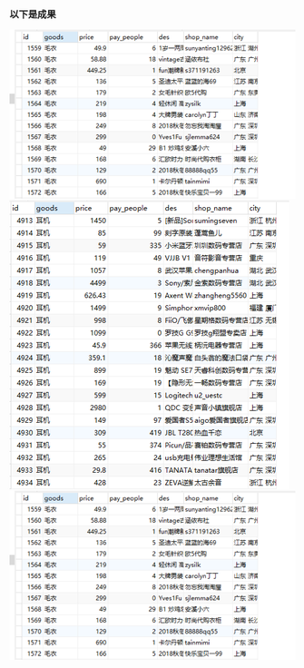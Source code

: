 <h3>以下是成果</h3>
<img src="https://github.com/CC1920/TaoBaoSpider/blob/master/all_goods/1.png">
<img src="https://github.com/CC1920/TaoBaoSpider/blob/master/all_goods/2.png">
<img src="https://github.com/CC1920/TaoBaoSpider/blob/master/all_goods/1.png">
